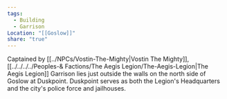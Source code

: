 ```yaml
---
tags:
  - Building
  - Garrison
Location: "[[Goslow]]"
share: "true"
---
```


Captained by [[../NPCs/Vostin-The-Mighty|Vostin The Mighty]], [[../../../../Peoples-& Factions/The Aegis Legion/The-Aegis-Legion|The Aegis Legion]] Garrison lies just outside the walls on the north side of Goslow at Duskpoint. Duskpoint serves as both the Legion's Headquarters and the city's police force and jailhouses.